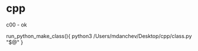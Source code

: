 # cpp

c00 - ok

run_python_make_class(){
        python3 /Users/mdanchev/Desktop/cpp/class.py "$@"
}
